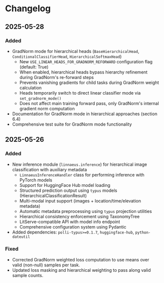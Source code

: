 # Changelog

## 2025-05-28

### Added
- GradNorm mode for hierarchical heads (`BaseHierarchicalHead`, `ConditionalClassifierHead`, `HierarchicalSoftmaxHead`)
  - New `USE_LINEAR_HEADS_FOR_GRADNORM_REFORWARD` configuration flag (default: True)
  - When enabled, hierarchical heads bypass hierarchy refinement during GradNorm's re-forward steps
  - Prevents vanishing gradients for child tasks during GradNorm weight calculation
  - Heads temporarily switch to direct linear classifier mode via `set_gradnorm_mode()`
  - Does not affect main training forward pass, only GradNorm's internal gradient norm computation
- Documentation for GradNorm mode in hierarchical approaches (section 6.4)
- Comprehensive test suite for GradNorm mode functionality

## 2025-05-26

### Added
- New inference module (`linnaeus.inference`) for hierarchical image classification with auxiliary metadata
  - `LinnaeusInferenceHandler` class for performing inference with PyTorch models
  - Support for HuggingFace Hub model loading
  - Structured prediction output using `typus` models (HierarchicalClassificationResult)
  - Multi-modal input support (images + location/time/elevation metadata)
  - Automatic metadata preprocessing using `typus` projection utilities
  - Hierarchical consistency enforcement using TaxonomyTree
  - LitServe-compatible API with model info endpoint
  - Comprehensive configuration system using Pydantic
- Added dependencies: `polli-typus>=0.1.7`, `huggingface-hub`, `python-dateutil`

### Fixed
- Corrected GradNorm weighted loss computation to use means over valid (non-null) samples per task.
- Updated loss masking and hierarchical weighting to pass along valid sample counts.
